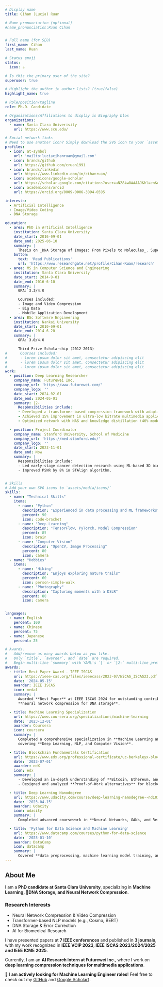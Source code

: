 ```yaml
---
# Display name
title: Cihan (Lucia) Ruan

# Name pronunciation (optional)
#name_pronunciation:Ruan Cihan


# Full name (for SEO)
first_name: Cihan
last_name: Ruan

# Status emoji
status:
  icon: ☕️

# Is this the primary user of the site?
superuser: true

# Highlight the author in author lists? (true/false)
highlight_name: true

# Role/position/tagline
role: Ph.D. Candidate

# Organizations/Affiliations to display in Biography blox
organizations:
  - name: Santa Clara Univerisity
    url: https://www.scu.edu/

# Social network links
# Need to use another icon? Simply download the SVG icon to your `assets/media/icons/` folder.
profiles:
  - icon: at-symbol
    url: 'mailto:luciacihanruan@gmail.com'
  - icon: brands/github
    url: https://github.com/cruan1991
  - icon: brands/linkedin
    url: https://www.linkedin.com/in/cihanruan/
  - icon: academicons/google-scholar
    url: https://scholar.google.com/citations?user=aNZ84w8AAAAJ&hl=en&oi=ao
  - icon: academicons/orcid
    url: https://orcid.org/0009-0006-3094-0505

interests:
  - Artificial Intelligence
  - Image/Video Coding
  - DNA Storage

education:
  - area: PhD in Artificial Intelligence
    institution: Santa Clara University
    date_start: 2016-09-01
    date_end: 2025-06-10
    summary: |
      Thesis on _DNA Storage of Images: From Pixels to Molecules_. Supervised by [Dr. Nam Ling](https://www.scu.edu/engineering/faculty/ling-nam/). Presented papers at 7 IEEE conferences with the contributions being published in 3 journals.
    button:
      text: 'Read Publications'
      url: 'https://www.researchgate.net/profile/Cihan-Ruan/research'
  - area: MS in Computer Science and Engineering
    institution: Santa Clara University
    date_start: 2014-9-01
    date_end: 2016-6-10
    summary: |
      GPA: 3.3/4.0

      Courses included:
      - Image and Video Compression
      - Big Data
      - Mobile Application Development
  - area: BSc Software Engineering
    institution: Nankai University
    date_start: 2010-09-01
    date_end: 2014-6-20
    summary: |
      GPA: 3.0/4.0

      Third Prize Scholarship (2012-2013)
#      Courses included:
#      - lorem ipsum dolor sit amet, consectetur adipiscing elit
#      - lorem ipsum dolor sit amet, consectetur adipiscing elit
#      - lorem ipsum dolor sit amet, consectetur adipiscing elit
work:
  - position: Deep Learning Researcher
    company_name: Futurewei Inc.
    company_url: 'https://www.futurewei.com/'
    company_logo: ''
    date_start: 2024-02-01
    date_end: 2024-05-01
    summary: |2-
      Responsibilities include:
      - Developed a transformer-based compression framework with adaptive attention.
      - Achieved 15% improvement in ultra-low bitrate multimedia applications.
      - Optimized network with NAS and knowledge distillation (40% model size reduction).

  - position: Project Coordinator
    company_name: Stanford University, School of Medicine
    company_url: 'https://med.stanford.edu/'
    company_logo: ''
    date_start: 2023-11-01
    date_end: Now
    summary: |
      Responsibilities include:
      - Led early-stage cancer detection research using ML-based 3D biological structure alignment.
      - Improved PSNR by 8% in STAlign algorithm.


# Skills
# Add your own SVG icons to `assets/media/icons/`
skills:
  - name: "Technical Skills"
    items:
      - name: "Python"
        description: "Experienced in data processing and ML frameworks"
        percent: 90
        icon: code-bracket
      - name: "Deep Learning"
        description: "TensorFlow, PyTorch, Model Compression"
        percent: 85
        icon: brain
      - name: "Computer Vision"
        description: "OpenCV, Image Processing"
        percent: 80
        icon: camera
  - name: "Hobbies"
    items:
      - name: "Hiking"
        description: "Enjoys exploring nature trails"
        percent: 60
        icon: person-simple-walk
      - name: "Photography"
        description: "Capturing moments with a DSLR"
        percent: 80
        icon: camera


languages:
  - name: English
    percent: 100
  - name: Chinese
    percent: 75
  - name: Japanese
    percent: 25

# Awards.
#   Add/remove as many awards below as you like.
#   Only `title`, `awarder`, and `date` are required.
#   Begin multi-line `summary` with YAML's `|` or `|2-` multi-line prefix and indent 2 spaces below.
awards:
  - title: Best Paper Award - IEEE ISCAS
    url: https://ieee-cas.org/files/ieeecass/2023-07/WiCAS_ISCAS23.pdf
    date: '2024-05-15'
    awarder: IEEE ISCAS
    icon: medal
    summary: |
      Awarded **Best Paper** at IEEE ISCAS 2024 for outstanding contributions in 
      **neural network compression for DNA storage**.

  - title: Machine Learning Specialization
    url: https://www.coursera.org/specializations/machine-learning
    date: '2023-12-01'
    awarder: Coursera
    icon: coursera
    summary: |
      Completed a comprehensive specialization in **Machine Learning and AI**, 
      covering **Deep Learning, NLP, and Computer Vision**.

  - title: Blockchain Fundamentals Certification
    url: https://www.edx.org/professional-certificate/uc-berkeleyx-blockchain-fundamentals
    date: '2023-07-01'
    awarder: edX
    icon: edx
    summary: |
      - Developed an in-depth understanding of **Bitcoin, Ethereum, and smart contracts**.
      - Designed and analyzed **Proof-of-Work alternatives** for blockchain security.

  - title: Deep Learning Nanodegree
    url: https://www.udacity.com/course/deep-learning-nanodegree--nd101
    date: '2023-04-15'
    awarder: Udacity
    icon: udacity
    summary: |
      Completed advanced coursework in **Neural Networks, GANs, and Reinforcement Learning**.

  - title: 'Python for Data Science and Machine Learning'
    url: https://www.datacamp.com/courses/python-for-data-science
    date: '2023-01-10'
    awarder: DataCamp
    icon: datacamp
    summary: |
      Covered **data preprocessing, machine learning model training, and visualization** in Python.
---
```


## About Me

I am a **PhD candidate at Santa Clara University**, specializing in **Machine Learning, DNA Storage, and Neural Network Compression**.

### **Research Interests**
- Neural Network Compression & Video Compression  
- Transformer-based NLP models (e.g., Cosmo, BERT)  
- DNA Storage & Error Correction  
- AI for Biomedical Research  

I have presented papers at **7 IEEE conferences** and published in **3 journals**, with my work recognized in **IEEE VCIP 2023, IEEE ISCAS 2023/2024/2025 and IEEE ICME 2025**.

Currently, I am an **AI Research Intern at Futurewei Inc.**, where I work on **deep learning compression techniques for multimedia applications**.

🚀 **I am actively looking for Machine Learning Engineer roles!** Feel free to check out my [GitHub](https://github.com/cruan1991) and [Google Scholar](https://scholar.google.com/citations?user=aNZ84w8AAAAJ&hl=en&oi=ao)).
